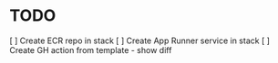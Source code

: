 # TODO

[ ] Create ECR repo in stack
[ ] Create App Runner service in stack
[ ] Create GH action from template - show diff
